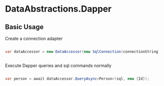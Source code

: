 # DataAbstractions.Dapper

## Basic Usage

Create a connection adapter

```csharp

var dataAccessor = new DataAccessor(new SqlConnection(connectionString));
        
```
Execute Dapper queries and sql commands normally

```csharp

var person = await dataAccessor.QueryAsync<Person>(sql, new {Id});

 ```